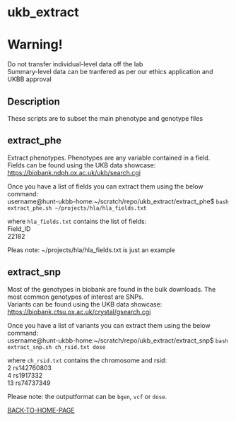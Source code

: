 # ukb_extract

# Warning!
Do not transfer individual-level data off the lab    
Summary-level data can be tranfered as per our ethics application and UKBB approval   

## Description
These scripts are to subset the main phenotype and genotype files    

## extract_phe
Extract phenotypes. Phenotypes are any variable contained in a field.    
Fields can be found using the UKB data showcase:     
https://biobank.ndph.ox.ac.uk/ukb/search.cgi     

Once you have a list of fields you can extract them using the below command:    
username@hunt-ukbb-home:~/scratch/repo/ukb_extract/extract_phe$ `bash extract_phe.sh ~/projects/hla/hla_fields.txt`

where `hla_fields.txt` contains the list of fields:    
Field_ID     
22182    

Pleas note: ~/projects/hla/hla_fields.txt is just an example

## extract_snp
Most of the genotypes in biobank are found in the bulk downloads. The most common genotypes of interest are SNPs.    
Variants can be found using the UKB data showcase:     
https://biobank.ctsu.ox.ac.uk/crystal/gsearch.cgi
  
Once you have a list of variants you can extract them using the below command:     
username@hunt-ukbb-home:~/scratch/repo/ukb_extract/extract_snp$ `bash extract_snp.sh ch_rsid.txt dose`

where `ch_rsid.txt` contains the chromosome and rsid:     
2 rs142760803       
4 rs1917332       
13 rs74737349      

Please note: the outputformat can be `bgen`, `vcf` or `dose`.

[BACK-TO-HOME-PAGE](https://github.com/benbrumpton/how-to-ukbb)
